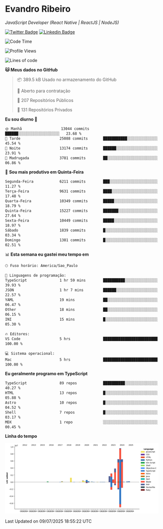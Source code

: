 # Evandro **Ribeiro**

*JavaScript Developer (React Native | ReactJS | NodeJS)*

[![Twitter Badge](https://img.shields.io/badge/-@ribeiroevandro-201B2D?style=flat-square&labelColor=201B2D&logo=twitter&logoColor=white&link=https://twitter.com/ribeiroevandro)](https://twitter.com/ribeiroevandro) 
[![Linkedin Badge](https://img.shields.io/badge/-Evandro%20Ribeiro-201B2D?style=flat-square&logo=Linkedin&logoColor=white&link=https://www.linkedin.com/in/ribeiroevandro)](https://www.linkedin.com/in/ribeiroevandro) 


<!--START_SECTION:waka-->
![Code Time](http://img.shields.io/badge/Code%20Time-4%2C588%20hrs%2015%20mins-blue)

![Profile Views](http://img.shields.io/badge/Visualizac%C3%B5es%20do%20perfil-0-blue)

![Lines of code](https://img.shields.io/badge/Desde%20o%20Hello%20World%20eu%20escrevi-34.8%20million%20linhas%20de%20c%C3%B3digo-blue)

**🐱 Meus dados no GitHub** 

> 📦 389.5 kB Usado no armazenamento do GitHub 
 > 
> 💼 Aberto para contratação
 > 
> 📜 207 Repositórios Públicos 
 > 
> 🔑 131 Repositórios Privados 
 > 
**Eu sou diurno 🐤** 

```text
🌞 Manhã                  13044 commits       ██████░░░░░░░░░░░░░░░░░░░   23.68 % 
🌆 Tarde                  25088 commits       ███████████░░░░░░░░░░░░░░   45.54 % 
🌃 Noite                  13174 commits       ██████░░░░░░░░░░░░░░░░░░░   23.91 % 
🌙 Madrugada              3781 commits        ██░░░░░░░░░░░░░░░░░░░░░░░   06.86 % 
```
📅 **Sou mais produtivo em Quinta-Feira** 

```text
Segunda-Feira            6211 commits        ███░░░░░░░░░░░░░░░░░░░░░░   11.27 % 
Terça-Feira              9631 commits        ████░░░░░░░░░░░░░░░░░░░░░   17.48 % 
Quarta-Feira             10349 commits       █████░░░░░░░░░░░░░░░░░░░░   18.79 % 
Quinta-Feira             15227 commits       ███████░░░░░░░░░░░░░░░░░░   27.64 % 
Sexta-Feira              10449 commits       █████░░░░░░░░░░░░░░░░░░░░   18.97 % 
Sábado                   1839 commits        █░░░░░░░░░░░░░░░░░░░░░░░░   03.34 % 
Domingo                  1381 commits        █░░░░░░░░░░░░░░░░░░░░░░░░   02.51 % 
```


📊 **Esta semana eu gastei meu tempo em** 

```text
🕑︎ Fuso horário: America/Sao_Paulo

💬 Linguagens de programação: 
TypeScript               1 hr 59 mins        ██████████░░░░░░░░░░░░░░░   39.93 % 
JSON                     1 hr 7 mins         ██████░░░░░░░░░░░░░░░░░░░   22.57 % 
YAML                     19 mins             ██░░░░░░░░░░░░░░░░░░░░░░░   06.47 % 
Other                    18 mins             ██░░░░░░░░░░░░░░░░░░░░░░░   06.15 % 
INI                      15 mins             █░░░░░░░░░░░░░░░░░░░░░░░░   05.30 % 

🔥 Editores: 
VS Code                  5 hrs               █████████████████████████   100.00 % 

💻 Sistema operacional: 
Mac                      5 hrs               █████████████████████████   100.00 % 
```

**Eu geralmente programo em TypeScript** 

```text
TypeScript               89 repos            ██████████░░░░░░░░░░░░░░░   40.27 % 
HTML                     13 repos            █░░░░░░░░░░░░░░░░░░░░░░░░   05.88 % 
Astro                    10 repos            █░░░░░░░░░░░░░░░░░░░░░░░░   04.52 % 
Shell                    7 repos             █░░░░░░░░░░░░░░░░░░░░░░░░   03.17 % 
MDX                      1 repo              ░░░░░░░░░░░░░░░░░░░░░░░░░   00.45 % 
```



**Linha do tempo**

![Lines of Code chart](https://raw.githubusercontent.com/ribeiroevandro/ribeiroevandro/main/assets/bar_graph.png)


 Last Updated on 09/07/2025 18:55:22 UTC
<!--END_SECTION:waka-->
